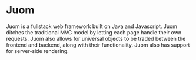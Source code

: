 # Juom
Juom is a fullstack web framework built on Java and Javascript. Juom ditches the traditional MVC model by letting each page handle their own requests. Juom also allows for universal objects to be traded between the frontend and backend, along with their functionality. Juom also has support for server-side rendering.
